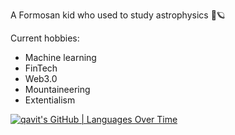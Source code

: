 A Formosan kid who used to study astrophysics 🔭🪐

Current hobbies:
- Machine learning
- FinTech
- Web3.0
- Mountaineering
- Extentialism

<!---
ho-sin-iu/ho-sin-iu is a ✨ special ✨ repository because its `README.md` (this file) appears on your GitHub profile.
You can click the Preview link to take a look at your changes.
--->

[![qavit's GitHub | Languages Over Time](https://stats.quira.sh/qavit/languages-over-time?theme=dark)](https://quira.sh?utm_source=widgets&utm_campaign=qavit)
